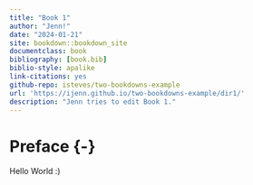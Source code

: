 ```yaml
--- 
title: "Book 1"
author: "Jenn!"
date: "2024-01-21"
site: bookdown::bookdown_site
documentclass: book
bibliography: [book.bib]
biblio-style: apalike
link-citations: yes
github-repo: isteves/two-bookdowns-example
url: 'https://ijenn.github.io/two-bookdowns-example/dir1/'
description: "Jenn tries to edit Book 1."
---
```


# Preface {-}

Hello World :)

